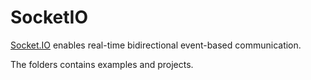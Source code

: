 # SocketIO

<p><a href="http://socket.io/">Socket.IO</a> enables real-time bidirectional event-based communication.
<p>The folders contains examples and projects.
